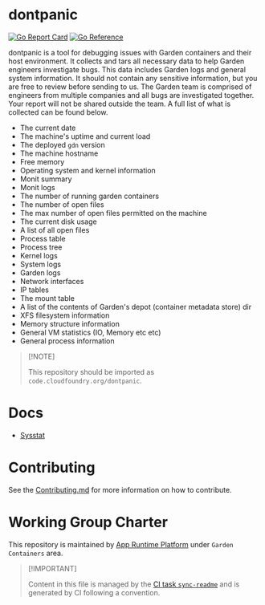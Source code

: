 # dontpanic

[![Go Report
Card](https://goreportcard.com/badge/code.cloudfoundry.org/dontpanic)](https://goreportcard.com/report/code.cloudfoundry.org/dontpanic)
[![Go
Reference](https://pkg.go.dev/badge/code.cloudfoundry.org/dontpanic.svg)](https://pkg.go.dev/code.cloudfoundry.org/dontpanic)

dontpanic is a tool for debugging issues with Garden containers and
their host environment. It collects and tars all necessary data to help
Garden engineers investigate bugs. This data includes Garden logs and
general system information. It should not contain any sensitive
information, but you are free to review before sending to us. The Garden
team is comprised of engineers from multiple companies and all bugs are
investigated together. Your report will not be shared outside the team.
A full list of what is collected can be found below.

-   The current date
-   The machine's uptime and current load
-   The deployed `gdn` version
-   The machine hostname
-   Free memory
-   Operating system and kernel information
-   Monit summary
-   Monit logs
-   The number of running garden containers
-   The number of open files
-   The max number of open files permitted on the machine
-   The current disk usage
-   A list of all open files
-   Process table
-   Process tree
-   Kernel logs
-   System logs
-   Garden logs
-   Network interfaces
-   IP tables
-   The mount table
-   A list of the contents of Garden's depot (container metadata store)
    dir
-   XFS filesystem information
-   Memory structure information
-   General VM statistics (IO, Memory etc etc)
-   General process information

> \[!NOTE\]
>
> This repository should be imported as
> `code.cloudfoundry.org/dontpanic`.

# Docs

-   [Sysstat](./docs/01-sys-stat.md)

# Contributing

See the [Contributing.md](./.github/CONTRIBUTING.md) for more
information on how to contribute.

# Working Group Charter

This repository is maintained by [App Runtime
Platform](https://github.com/cloudfoundry/community/blob/main/toc/working-groups/app-runtime-platform.md)
under `Garden Containers` area.

> \[!IMPORTANT\]
>
> Content in this file is managed by the [CI task
> `sync-readme`](https://github.com/cloudfoundry/wg-app-platform-runtime-ci/blob/main/shared/tasks/sync-readme/metadata.yml)
> and is generated by CI following a convention.
